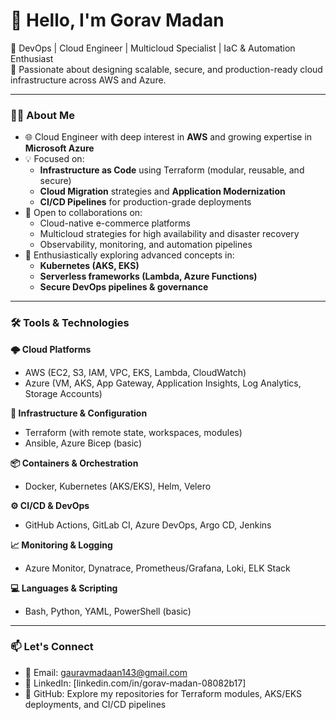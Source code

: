 # 👋 Hello, I'm Gorav Madan

🚀 DevOps | Cloud Engineer | Multicloud Specialist | IaC & Automation Enthusiast  
🔧 Passionate about designing scalable, secure, and production-ready cloud infrastructure across AWS and Azure.

---

### 👨‍💻 About Me

- 🌐 Cloud Engineer with deep interest in **AWS** and growing expertise in **Microsoft Azure**
- 💡 Focused on:
  - **Infrastructure as Code** using Terraform (modular, reusable, and secure)
  - **Cloud Migration** strategies and **Application Modernization**
  - **CI/CD Pipelines** for production-grade deployments
- 🤝 Open to collaborations on:
  - Cloud-native e-commerce platforms
  - Multicloud strategies for high availability and disaster recovery
  - Observability, monitoring, and automation pipelines
- 🧠 Enthusiastically exploring advanced concepts in:
  - **Kubernetes (AKS, EKS)**  
  - **Serverless frameworks (Lambda, Azure Functions)**  
  - **Secure DevOps pipelines & governance**

---

### 🛠️ Tools & Technologies

**🌩️ Cloud Platforms**  
- AWS (EC2, S3, IAM, VPC, EKS, Lambda, CloudWatch)  
- Azure (VM, AKS, App Gateway, Application Insights, Log Analytics, Storage Accounts)

**🔧 Infrastructure & Configuration**  
- Terraform (with remote state, workspaces, modules)
- Ansible, Azure Bicep (basic)

**📦 Containers & Orchestration**  
- Docker, Kubernetes (AKS/EKS), Helm, Velero

**⚙️ CI/CD & DevOps**  
- GitHub Actions, GitLab CI, Azure DevOps, Argo CD, Jenkins

**📈 Monitoring & Logging**  
- Azure Monitor, Dynatrace, Prometheus/Grafana, Loki, ELK Stack

**💻 Languages & Scripting**  
- Bash, Python, YAML, PowerShell (basic)

---

### 📫 Let's Connect

- 📩 Email: [gauravmadaan143@gmail.com](mailto:gauravmadaan143@gmail.com)
- 🔗 LinkedIn: [linkedin.com/in/gorav-madan-08082b17]
- 📁 GitHub: Explore my repositories for Terraform modules, AKS/EKS deployments, and CI/CD pipelines

<!---
gauravmadaan143/gauravmadaan143 is a ✨ special ✨ repository because its `README.md` (this file) appears on your GitHub profile.
You can click the Preview link to take a look at your changes.
